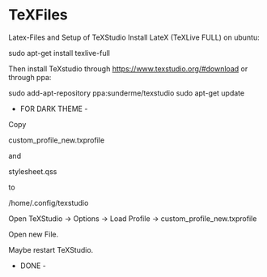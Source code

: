 # TeXFiles
Latex-Files and Setup of TeXStudio
Install LateX (TeXLive FULL) on ubuntu:

sudo apt-get install texlive-full

Then install TeXstudio through https://www.texstudio.org/#download or through ppa:

sudo add-apt-repository ppa:sunderme/texstudio
sudo apt-get update

- FOR DARK THEME - 

Copy 

custom_profile_new.txprofile 

and

stylesheet.qss

to 

/home/.config/texstudio

Open TeXStudio -> Options -> Load Profile -> custom_profile_new.txprofile

Open new File.

Maybe restart TeXStudio.

- DONE - 

